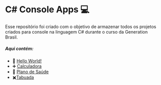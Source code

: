 # C# Console Apps :computer:

Esse repositório foi criado com o objetivo de armazenar todos os projetos criados para console na linguagem C# durante o curso da Generation Brasil.

##### Aqui contém:

- :wave: [Hello World!](https://github.com/brenonsc/CSharp.Generation/tree/main/HelloWorld)
- :heavy_plus_sign: [Calculadora](https://github.com/brenonsc/CSharp.Generation/tree/main/Calculadora)
- :hospital: [Plano de Saúde](https://github.com/brenonsc/CSharp.Generation/tree/main/PlanoDeSaude)
- :heavy_multiplication_x:[Tabuada](https://github.com/brenonsc/CSharp.Generation/tree/main/Tabuada)
